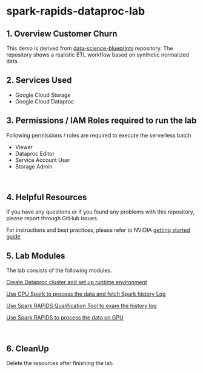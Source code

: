 <!--
 Copyright 2022-2023 NVIDIA Corporation.
 
 Licensed under the Apache License, Version 2.0 (the "License");
 you may not use this file except in compliance with the License.
 You may obtain a copy of the License at
 
     http://www.apache.org/licenses/LICENSE-2.0
 
 Unless required by applicable law or agreed to in writing, software
 distributed under the License is distributed on an "AS IS" BASIS,
 WITHOUT WARRANTIES OR CONDITIONS OF ANY KIND, either express or implied.
 See the License for the specific language governing permissions and
 limitations under the License.
-->

# spark-rapids-dataproc-lab

## 1. Overview Customer Churn
This demo is derived from [data-science-blueprints](https://github.com/NVIDIA/data-science-blueprints) repository.
The repository shows a realistic ETL workflow based on synthetic normalized data. 

## 2. Services Used
* Google Cloud Storage
* Google Cloud Dataproc

## 3. Permissions / IAM Roles required to run the lab

Following permissions / roles are required to execute the serverless batch

- Viewer
- Dataproc Editor
- Service Account User
- Storage Admin

<br>

## 4. Helpful Resources
If you have any questions or if you found any problems with this repository, please report through GitHub issues.

For instructions and best practices, please refer to NVIDIA [getting started guide](https://nvidia.github.io/spark-rapids/)


## 5. Lab Modules

The lab consists of the following modules.

[Create Dataproc cluster and set up runtime environment](02-execution-instructions/setup.md)

[Use CPU Spark to process the data and fetch Spark history Log](02-execution-instructions/cpu-spark.md)

[Use Spark RAPIDS Qualification Tool to exam the history log](02-execution-instructions/rapids-qualification-tool.md)

[Use Spark RAPIDS to process the data on GPU](02-execution-instructions/gpu-spark.md)

<br>


## 6. CleanUp

Delete the resources after finishing the lab. <br>
